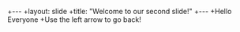 +---
+layout: slide
+title:     "Welcome to our second slide!"
+---
+Hello Everyone
+Use the left arrow to go back!

